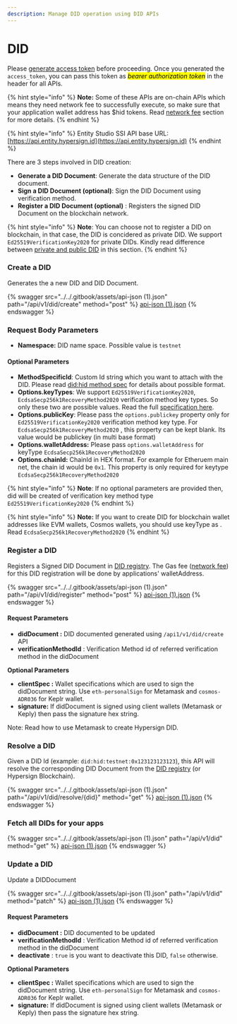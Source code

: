 ```yaml
---
description: Manage DID operation using DID APIs
---
```


# DID

Please [generate access token](authentication.md) before proceeding.  Once you generated the `access_token`, you can pass this token as _<mark style="background-color:yellow;">bearer authorization token</mark>_ in the header for all APIs.&#x20;

{% hint style="info" %}
**Note:** Some of these APIs are on-chain APIs which means they need network fee to successfully execute, so make sure that your application wallet address has $hid tokens. Read [network fee](../developer-dashboard/network-fee.md) section for more details.
{% endhint %}

{% hint style="info" %}
Entity Studio SSI API base URL: [https://api.entity.hypersign.id](https://api.entity.hypersign.id)
{% endhint %}

There are 3 steps involved in DID creation:&#x20;

* **Generate a DID Document**: Generate the data structure of the DID document.
* **Sign a DID Document (optional)**: Sign the DID Document using verification method.&#x20;
* **Register a DID Document (optional)** : Registers the signed DID Document on the blockchain network.&#x20;

{% hint style="info" %}
**Note**: You can choose not to register a DID on blockchain, in that case, the DID is concidered as private DID. We support `Ed25519VerificationKey2020` for private DIDs. Kindly read difference between [private and public DID](../../concepts/decentralized-identifier-did/private-and-public-did.md) in this section.&#x20;
{% endhint %}

### Create a DID

Generates the a new DID  and DID Document.&#x20;

{% swagger src="../../.gitbook/assets/api-json (1).json" path="/api/v1/did/create" method="post" %}
[api-json (1).json](<../../.gitbook/assets/api-json (1).json>)
{% endswagger %}

### Request Body Parameters

* **Namespace:** DID name space. Possible value is `testnet` &#x20;

#### Optional Parameters

* **MethodSpecificId**: Custom Id string which you want to attach with the DID. Please read [did:hid method spec](https://docs.hypersign.id/concepts/decentralized-identifier-did/did-registry#syntax-of-did-hid-method) for details about possible format.
* **Options.keyTypes**: We support `Ed25519VerificationKey2020`, `EcdsaSecp256k1RecoveryMethod2020` verification method key types. So only these two are possible values. Read the full [specification here](../../concepts/specifications/supported-signature-algorithms.md).
* **Options.publicKey**: Please pass  the `options.publickey` property only for `Ed25519VerificationKey2020` verification method key type. For `EcdsaSecp256k1RecoveryMethod2020` , this property can be kept blank.  Its value would be publickey (in multi base format)
* **Options.walletAddress:** Please pass `options.walletAddress` for keyType `EcdsaSecp256k1RecoveryMethod2020`
* **Options.chainId:** ChainId in HEX format. For example for Etheruem main net, the chain id would be  `0x1`. This property is only required for keytype `EcdsaSecp256k1RecoveryMethod2020`&#x20;

{% hint style="info" %}
**Note**: If no optional parameters are provided then, did will be created of verification key method type `Ed25519VerificationKey2020`
{% endhint %}

{% hint style="info" %}
**Note:** If you want to create DID for blockchain wallet addresses like EVM wallets, Cosmos wallets, you should use keyType as . Read  `EcdsaSecp256k1RecoveryMethod2020`
{% endhint %}

### Register a DID

Registers a Signed DID Document in [DID registry](../../concepts/decentralized-identifier-did/did-registry.md). The Gas fee ([network fee](../developer-dashboard/network-fee.md)) for this DID registration will be done by applications' walletAddress.&#x20;

{% swagger src="../../.gitbook/assets/api-json (1).json" path="/api/v1/did/register" method="post" %}
[api-json (1).json](<../../.gitbook/assets/api-json (1).json>)
{% endswagger %}

#### Request Parameters

* **didDocument :**  DID documented generated using `/api1/v1/did/create` API
* **verificationMethodId** :  Verification Method id of referred verification method in the didDocument

**Optional Parameters**

* **clientSpec :** Wallet specifications which are used to sign the didDocument string. Use `eth-personalSign` for Metamask and `cosmos-ADR036` for Keplr wallet.&#x20;
* **signature:** If didDocument is signed using client wallets (Metamask or Keply) then pass the signature hex string.&#x20;

Note: Read how to use Metamask to create Hypersign DID.&#x20;

### Resolve a DID

Given a DID Id (example: `did:hid:testnet:0x123123123123`), this API will resolve the corresponding DID Document from the [DID registry](../../concepts/decentralized-identifier-did/did-registry.md) (or Hypersign Blockchain).&#x20;

{% swagger src="../../.gitbook/assets/api-json (1).json" path="/api/v1/did/resolve/{did}" method="get" %}
[api-json (1).json](<../../.gitbook/assets/api-json (1).json>)
{% endswagger %}

### Fetch all DIDs for your apps

{% swagger src="../../.gitbook/assets/api-json (1).json" path="/api/v1/did" method="get" %}
[api-json (1).json](<../../.gitbook/assets/api-json (1).json>)
{% endswagger %}

### Update a DID

Update a DIDDocument

{% swagger src="../../.gitbook/assets/api-json (1).json" path="/api/v1/did" method="patch" %}
[api-json (1).json](<../../.gitbook/assets/api-json (1).json>)
{% endswagger %}

#### Request Parameters

* **didDocument :**  DID documented to be updated
* **verificationMethodId** :  Verification Method id of referred verification method in the didDocument
* **deactivate** : `true` is you want to deactivate this DID, `false` otherwise.&#x20;

**Optional Parameters**

* **clientSpec :** Wallet specifications which are used to sign the didDocument string. Use `eth-personalSign` for Metamask and `cosmos-ADR036` for Keplr wallet.&#x20;
* **signature:** If didDocument is signed using client wallets (Metamask or Keply) then pass the signature hex string.&#x20;

###
